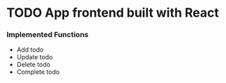 # TODO App frontend built with React

### Implemented Functions
- Add todo
- Update todo
- Delete todo
- Complete todo